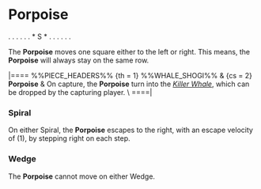 # Porpoise

<div class = "movement">
. . . . .
. * S * .
. . . . .
</div>

The **Porpoise** moves one square either to the left or right.
This means, the **Porpoise** will always stay on the same row.

|====
%%PIECE_HEADERS%%
  {th = 1}  %%WHALE_SHOGI%%
& {cs = 2}  **Porpoise**
&           On capture, the **Porpoise** turn into the 
            [*Killer Whale*](dragon_king.html?piece=killer_whale),
            which can be dropped by the capturing player. \\
====|

### Spiral

On either Spiral, the **Porpoise** escapes to the right, with an escape
velocity of \(1\), by stepping right on each step.

### Wedge

The **Porpoise** cannot move on either Wedge.
